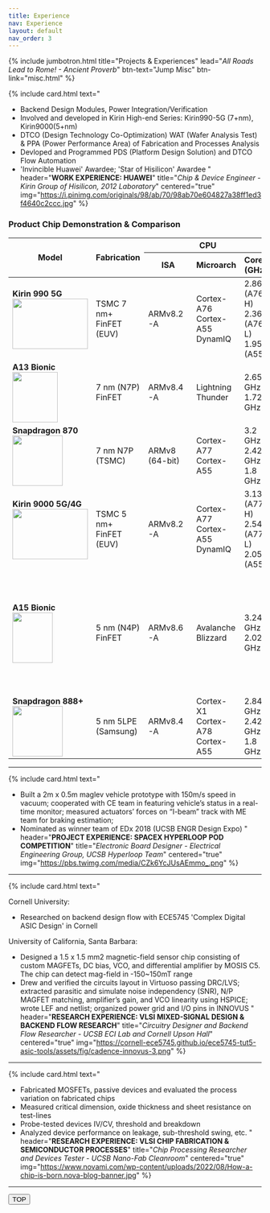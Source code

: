 ```yaml
---
title: Experience
nav: Experience
layout: default
nav_order: 3
---
```


{% include jumbotron.html title="Projects & Experiences" lead="<i>All Roads Lead to Rome! - Ancient Proverb</i>" btn-text="Jump Misc" btn-link="misc.html" %}

{% include card.html 
text="
- Backend Design Modules, Power Integration/Verification
- Involved and developed in Kirin High-end Series: Kirin990-5G (7+nm), Kirin9000(5+nm)
- DTCO (Design Technology Co-Optimization) WAT (Wafer Analysis Test) & PPA (Power Performance Area) of Fabrication and Processes Analysis
- Devloped and Programmed PDS (Platform Design Solution) and DTCO Flow Automation
- 'Invincible Huawei' Awardee; 'Star of Hisilicon' Awardee
" 
header="<b>WORK EXPERIENCE: HUAWEI</b>" title="<i>Chip & Device Engineer - Kirin Group of Hisilicon, 2012 Laboratory</i>" centered="true" img="https://i.pinimg.com/originals/98/ab/70/98ab70e604827a38ff1ed3f4640c2ccc.jpg" %}

### Product Chip Demonstration & Comparison

<table class="table table-bordered">
  <thead class="thead-dark">
    <tr>
      <th rowspan="2">Model</th>
      <th rowspan="2">Fabrication</th>
      <th colspan="3">CPU</th>
      <th colspan="2">GPU</th>
      <th rowspan="2">Transistors #</th>
      <th rowspan="2">Released</th>
      <th rowspan="2">Devices Used</th>
    </tr>
    <tr class="table-primary">
      <th>ISA</th>
      <th>Microarch</th>
      <th>Cores (GHz)</th>
      <th>Microarch</th>
      <th>Frequency (MHz)</th>
    </tr>
  </thead>
  <tbody>
    <tr class="table-primary">
      <td><b>Kirin 990 5G</b><br><img src="https://sosukeblog.com/wp-content/uploads/2015/05/chip-image-kirin.jpg" width="150" height="100"></td>
      <td>TSMC 7 nm+ FinFET (EUV)</td>
      <td>ARMv8.2-A</td>
      <td>Cortex-A76<br>Cortex-A55<br>DynamIQ</td>
      <td>2.86 (A76 H)<br>2.36 (A76 L)<br>1.95 (A55)</td>
      <td>Mali-G76 MP14</td>
      <td>600 MHz</td>
      <td>10.3 Billion</td>
      <td>Q4 2019</td>
      <td>Huawei Mate 30E Pro 5G<br>Huawei Mate 40E (4G/5G)</td>
    </tr>
    <tr>
      <td><b>A13 Bionic</b><br><img src="https://upload.wikimedia.org/wikipedia/commons/thumb/b/b4/Apple_A13_Bionic.jpg/140px-Apple_A13_Bionic.jpg" width="90" height="100"></td>
      <td>7 nm (N7P) FinFET</td>
      <td>ARMv8.4-A</td>
      <td>Lightning<br>Thunder</td>
      <td>2.65 GHz<br>1.72 GHz</td>
      <td>Third generation Apple-designed</td>
      <td>1230 MHz</td>
      <td>8.5 Billion</td>
      <td>Q4 2019</td>
      <td>iPhone 11<br>iPhone 11 Pro<br>iPhone 11 Pro Max</td>
    </tr>
    <tr>
      <td><b>Snapdragon 870</b><br><img src="https://www.dpreview.com/files/p/articles/8474024690/snapdragon_870_insert.jpeg" width="100" height="100"></td>
      <td>7 nm N7P (TSMC)</td>
      <td>ARMv8 (64-bit)</td>
      <td>Cortex-A77<br>Cortex-A55</td>
      <td>3.2 GHz<br>2.42 GHz<br>1.8 GHz</td>
      <td>Adreno 650</td>
      <td>670 MHz</td>
      <td>10.3 Billion</td>
      <td>Q1 2021</td>
      <td>iQOO Neo 6 5G<br>Realme GT Neo 3T 5G<br>POCO F4 5G</td>
    </tr>
    <tr class="table-primary">
      <td><b>Kirin 9000 5G/4G</b><br><img src="https://www.golem.de/2010/151676-246681-246680_rc.jpg" width="150" height="100"></td>
      <td>TSMC 5 nm+ FinFET (EUV)</td>
      <td>ARMv8.2-A</td>
      <td>Cortex-A77<br>Cortex-A55<br>DynamIQ</td>
      <td>3.13 (A77 H)<br>2.54 (A77 L)<br>2.05 (A55)</td>
      <td>Mali-G78 MP24</td>
      <td>759 MHz</td>
      <td>15.3 Billion</td>
      <td>Q4 2020</td>
      <td>Huawei Mate 30E Pro 5G<br>Huawei Mate 40E (4G/5G)</td>
    </tr>
    <tr>
      <td><b>A15 Bionic</b><br><img src="https://upload.wikimedia.org/wikipedia/commons/thumb/8/82/Apple_A15.jpg/140px-Apple_A15.jpg" width="80" height="100"></td>
      <td>5 nm (N4P) FinFET</td>
      <td>ARMv8.6-A</td>
      <td>Avalanche<br>Blizzard</td>
      <td>3.24 GHz<br>2.02 GHz</td>
      <td>Fifth generation Apple-designed</td>
      <td>1338 MHz</td>
      <td>15 Billion</td>
      <td>Q4 2021</td>
      <td>iPad Mini (6th generation)<br>iPhone 13 Pro and 13 Pro Max<br>iPhone 14 and 14 Plus<br>Apple TV 4K (3rd generation)</td>
    </tr>
    <tr>
      <td><b>Snapdragon 888+</b><br><img src="https://www.gpsworld.com/wp-content/uploads/2021/06/Qualcomm0Snapdragon888-plus-W.jpg" width="100" height="100"></td>
      <td>5 nm 5LPE (Samsung)</td>
      <td>ARMv8.4-A</td>
      <td>Cortex-X1<br>Cortex-A78<br>Cortex-A55</td>
      <td>2.84 GHz<br>2.42 GHz<br>1.8 GHz</td>
      <td>Adreno 660</td>
      <td>840 MHz</td>
      <td>~10 Billion</td>
      <td>Q3 2021</td>
      <td>Galaxy S21<br>S21 Plus<br>S21 Ultra</td>
    </tr>
  </tbody>
</table>

------

{% include card.html 
text="
- Built a 2m x 0.5m maglev vehicle prototype with 150m/s speed in vacuum; cooperated with CE team in featuring vehicle’s 
status in a real-time monitor; measured actuators’ forces on “I-beam” track with ME team for braking estimation; 
- Nominated as winner team of EDx 2018 (UCSB ENGR Design Expo)
" 
header="<b>PROJECT EXPERIENCE: SPACEX HYPERLOOP POD COMPETITION</b>" title="<i>Electronic Board Designer - Electrical Engineering Group, UCSB Hyperloop Team</i>" centered="true" img="https://pbs.twimg.com/media/CZk6YcJUsAEmmo_.png" %}

------

{% include card.html 
text="

Cornell University:
- Researched on backend design flow with ECE5745 'Complex Digital ASIC Design' in Cornell

University of California, Santa Barbara:
- Designed a 1.5 x 1.5 mm2 magnetic-field sensor chip consisting of custom MAGFETs, DC bias, VCO, and differential 
amplifier by MOSIS C5. The chip can detect mag-field in -150~150mT range
- Drew and verified the circuits layout in Virtuoso passing DRC/LVS; extracted parasitic and simulate noise independency 
(SNR), N/P MAGFET matching, amplifier’s gain, and VCO linearity using HSPICE; wrote LEF and netlist; organized power 
grid and I/O pins in INNOVUS
" 
header="<b>RESEARCH EXPERIENCE: VLSI MIXED-SIGNAL DESIGN & BACKEND FLOW RESEARCH</b>" title="<i>Circuitry Designer and Backend Flow Researcher - UCSB ECI Lab and Cornell Upson Hall</i>" centered="true" img="https://cornell-ece5745.github.io/ece5745-tut5-asic-tools/assets/fig/cadence-innovus-3.png" %}

------

{% include card.html 
text="
-  Fabricated MOSFETs, passive devices and evaluated the process variation on fabricated chips
- Measured critical dimension, oxide thickness and sheet resistance on test-lines
- Probe-tested devices IV/CV, threshold and breakdown
- Analyzed device performance on leakage, sub-threshold swing, etc.
" 
header="<b>RESEARCH EXPERIENCE: VLSI CHIP FABRICATION & SEMICONDUCTOR PROCESSES</b>" title="<i>Chip Processing Researcher and Devices Tester - UCSB Nano-Fab Cleanroom</i>" centered="true" img="https://www.novami.com/wp-content/uploads/2022/08/How-a-chip-is-born.nova-blog-banner.jpg" %}

------

<button id="scroll-to-top" type="button" class="btn btn-link btn-lg" onclick="scrollToTop();" title="Back to Top" aria-label="Back to Top">TOP</button>
